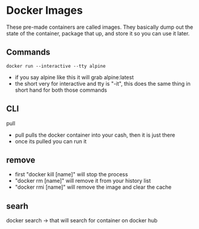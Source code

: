 # Docker Images

These pre-made containers are called images. They basically dump out the state of the container, package that up, and store it so you can use it later.

## Commands

`docker run --interactive --tty alpine`

- if you say alpine like this it will grab alpine:latest
- the short very for interactive and tty is "-it", this does the same thing in short hand for both those commands

## CLI

pull

- pull pulls the docker container into your cash, then it is just there
- once its pulled you can run it

## remove

- first "docker kill [name]" will stop the process
- "docker rm [name]" will remove it from your history list
- "docker rmi [name]" will remove the image and clear the cache

## searh

docker search -> that will search for container on docker hub
